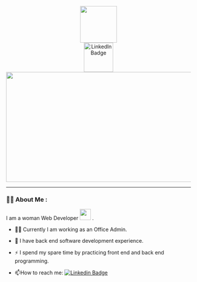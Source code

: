 <div id="header" align="center">
  <img src="https://media.giphy.com/media/M9gbBd9nbDrOTu1Mqx/giphy.gif" width="100"/>
</div>

<div id="badges" align="center">
  <a href="https://www.linkedin.com/in/lissan-gezahegn-828225226/">
    <img src="https://img.shields.io/badge/LinkedIn-blue?style=for-the-badge&logo=linkedin&logoColor=white" alt="LinkedIn Badge" width="80"/>
  </a>

</div>

<div align="center">
  <img src="https://media.giphy.com/media/dWesBcTLavkZuG35MI/giphy.gif" width="600" height="300"/>
</div>

___



### :woman_technologist: About Me :


I am a woman Web Developer <img src="https://media.giphy.com/media/WUlplcMpOCEmTGBtBW/giphy.gif" width="30"> .

- :woman_in_tuxedo: Currently I am working as an Office Admin.
  
- :telescope: I have back end software development experience.


- :zap: I spend my spare time by practicing front end and back end programming.

- :mailbox:How to reach me: [![Linkedin Badge](https://img.shields.io/badge/LinkedIn-blue?style=flat&logo=Linkedin&logoColor=white)]([your-linkedin-url](https://www.linkedin.com/in/lissan-gezahegn-828225226/))
